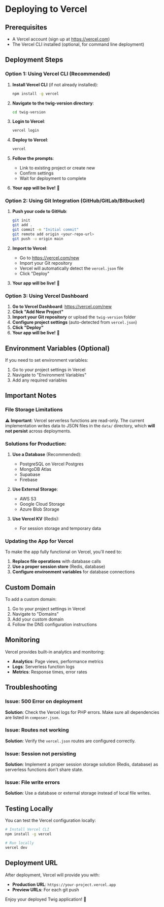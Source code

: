 # Deploying to Vercel

## Prerequisites

- A Vercel account (sign up at https://vercel.com)
- The Vercel CLI installed (optional, for command line deployment)

## Deployment Steps

### Option 1: Using Vercel CLI (Recommended)

1. **Install Vercel CLI** (if not already installed):
   ```bash
   npm install -g vercel
   ```

2. **Navigate to the twig-version directory**:
   ```bash
   cd twig-version
   ```

3. **Login to Vercel**:
   ```bash
   vercel login
   ```

4. **Deploy to Vercel**:
   ```bash
   vercel
   ```

5. **Follow the prompts**:
   - Link to existing project or create new
   - Confirm settings
   - Wait for deployment to complete

6. **Your app will be live!** 🎉

### Option 2: Using Git Integration (GitHub/GitLab/Bitbucket)

1. **Push your code to GitHub**:
   ```bash
   git init
   git add .
   git commit -m "Initial commit"
   git remote add origin <your-repo-url>
   git push -u origin main
   ```

2. **Import to Vercel**:
   - Go to https://vercel.com/new
   - Import your Git repository
   - Vercel will automatically detect the `vercel.json` file
   - Click "Deploy"

3. **Your app will be live!** 🎉

### Option 3: Using Vercel Dashboard

1. **Go to Vercel Dashboard**: https://vercel.com/new
2. **Click "Add New Project"**
3. **Import your Git repository** or upload the `twig-version` folder
4. **Configure project settings** (auto-detected from `vercel.json`)
5. **Click "Deploy"**
6. **Your app will be live!** 🎉

## Environment Variables (Optional)

If you need to set environment variables:

1. Go to your project settings in Vercel
2. Navigate to "Environment Variables"
3. Add any required variables

## Important Notes

### File Storage Limitations

⚠️ **Important**: Vercel serverless functions are read-only. The current implementation writes data to JSON files in the `data/` directory, which **will not persist** across deployments.

### Solutions for Production:

1. **Use a Database** (Recommended):
   - PostgreSQL on Vercel Postgres
   - MongoDB Atlas
   - Supabase
   - Firebase

2. **Use External Storage**:
   - AWS S3
   - Google Cloud Storage
   - Azure Blob Storage

3. **Use Vercel KV** (Redis):
   - For session storage and temporary data

### Updating the App for Vercel

To make the app fully functional on Vercel, you'll need to:

1. **Replace file operations** with database calls
2. **Use a proper session store** (Redis, database)
3. **Configure environment variables** for database connections

## Custom Domain

To add a custom domain:

1. Go to your project settings in Vercel
2. Navigate to "Domains"
3. Add your custom domain
4. Follow the DNS configuration instructions

## Monitoring

Vercel provides built-in analytics and monitoring:

- **Analytics**: Page views, performance metrics
- **Logs**: Serverless function logs
- **Metrics**: Response times, error rates

## Troubleshooting

### Issue: 500 Error on deployment

**Solution**: Check the Vercel logs for PHP errors. Make sure all dependencies are listed in `composer.json`.

### Issue: Routes not working

**Solution**: Verify the `vercel.json` routes are configured correctly.

### Issue: Session not persisting

**Solution**: Implement a proper session storage solution (Redis, database) as serverless functions don't share state.

### Issue: File write errors

**Solution**: Use a database or external storage instead of local file writes.

## Testing Locally

You can test the Vercel configuration locally:

```bash
# Install Vercel CLI
npm install -g vercel

# Run locally
vercel dev
```

## Deployment URL

After deployment, Vercel will provide you with:
- **Production URL**: `https://your-project.vercel.app`
- **Preview URLs**: For each git push

Enjoy your deployed Twig application! 🚀
